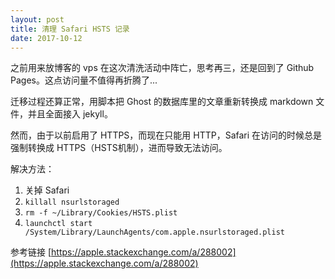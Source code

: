 ```yaml
---
layout: post
title: 清理 Safari HSTS 记录
date: 2017-10-12
---
```


之前用来放博客的 vps 在这次清洗活动中阵亡，思考再三，还是回到了 Github Pages。这点访问量不值得再折腾了...

迁移过程还算正常，用脚本把 Ghost 的数据库里的文章重新转换成 markdown 文件，并且全面接入 jekyll。

然而，由于以前启用了 HTTPS，而现在只能用 HTTP，Safari 在访问的时候总是强制转换成 HTTPS（HSTS机制），进而导致无法访问。

解决方法：

1. 关掉 Safari
2. `killall nsurlstoraged`
3. `rm -f ~/Library/Cookies/HSTS.plist` 
4. `launchctl start /System/Library/LaunchAgents/com.apple.nsurlstoraged.plist` 

参考链接 [https://apple.stackexchange.com/a/288002](https://apple.stackexchange.com/a/288002)
